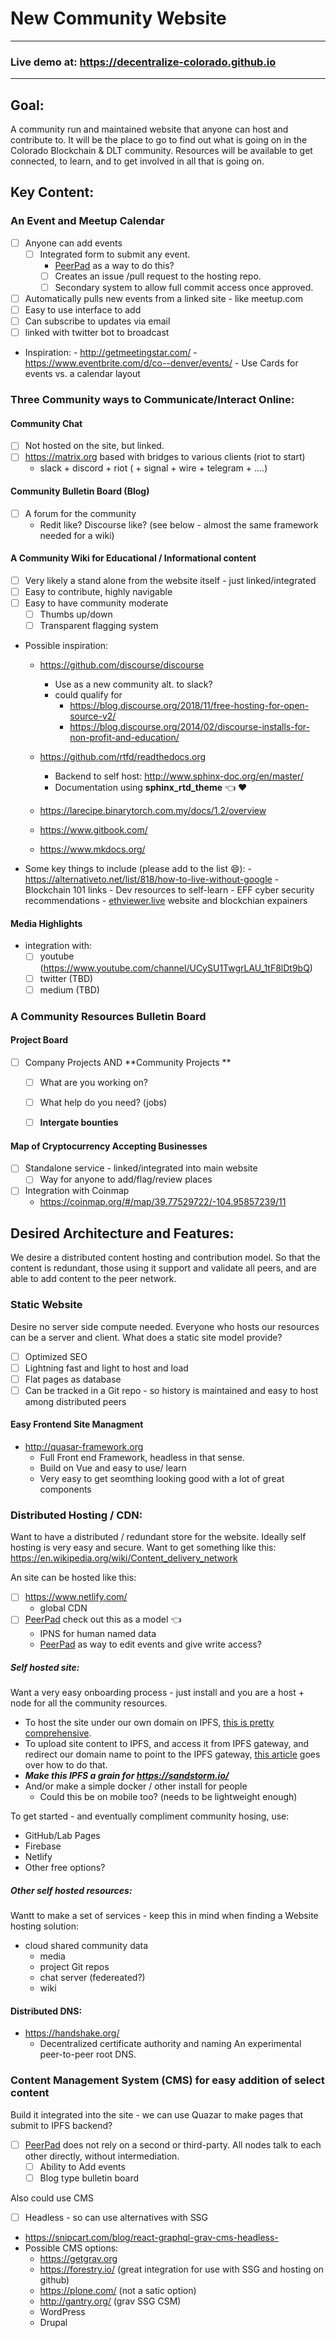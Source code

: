 # New Community Website
---
### Live demo at: https://decentralize-colorado.github.io
---
## Goal:
A community run and maintained website that anyone can host and contribute to. It will be the place to go to find out what is going on in the Colorado Blockchain & DLT community. Resources will be available to get connected, to learn, and to get involved in all that is going on. 

## Key Content:

### An Event and Meetup Calendar

- [ ] Anyone can add events
  - [ ] Integrated form to submit any event.
    - [PeerPad](https://ipfs.io/ipns/peerpad.net/#/) as a way to do this? 
    - [ ] Creates an issue /pull request to the hosting repo.
    - [ ] Secondary system to allow full commit  access once approved.
- [ ] Automatically pulls new events from a linked site - like meetup.com
- [ ] Easy to use interface to add
- [ ] Can subscribe to updates via email
- [ ] linked with twitter bot to broadcast
- Inspiration:
      - http://getmeetingstar.com/
      - https://www.eventbrite.com/d/co--denver/events/
          - Use Cards for events vs. a calendar layout

### Three Community ways to Communicate/Interact Online: 

#### Community Chat
- [ ] Not hosted on the site, but linked.
- [ ] https://matrix.org based with bridges to various clients (riot to start)
  - slack + discord + riot ( + signal + wire + telegram + ....)

#### Community Bulletin Board (Blog)
- [ ] A forum for the community
    - Redit like? Discourse like?
(see below - almost the same framework needed for a wiki) 

#### A Community Wiki for Educational / Informational content
- [ ] Very likely a stand alone from the website itself - just linked/integrated
- [ ] Easy to contribute, highly navigable
- [ ] Easy to have community moderate
    - [ ] Thumbs up/down
    - [ ] Transparent flagging system
- Possible inspiration:
  - https://github.com/discourse/discourse
    - Use as a new community alt. to slack?
    - could qualify for
      - https://blog.discourse.org/2018/11/free-hosting-for-open-source-v2/
      - https://blog.discourse.org/2014/02/discourse-installs-for-non-profit-and-education/

  - https://github.com/rtfd/readthedocs.org
    - Backend to self host: http://www.sphinx-doc.org/en/master/
    - Documentation using **sphinx_rtd_theme** :point_left: :heart:
  - https://larecipe.binarytorch.com.my/docs/1.2/overview
  - https://www.gitbook.com/
  - https://www.mkdocs.org/
- Some key things to include (please add to the list :smile:):
        - https://alternativeto.net/list/818/how-to-live-without-google
        - Blockchain 101 links
        - Dev resources to self-learn
        - EFF cyber security recommendations
        - [ethviewer.live](ethviewer.live) website and blockchian expainers

#### Media Highlights
- integration with:
  - [ ] youtube (https://www.youtube.com/channel/UCySU1TwgrLAU_1tF8lDt9bQ)
  - [ ] twitter (TBD)
  - [ ] medium (TBD)
  
### A Community Resources Bulletin Board

#### Project Board
- [ ] Company Projects AND **Community Projects **
  - [ ] What are you working on?
  - [ ] What help do you need? (jobs)
  - [ ] **Intergate bounties**


#### Map of Cryptocurrency Accepting Businesses

- [ ] Standalone service - linked/integrated into main website
  - [ ] Way for anyone to add/flag/review places
- [ ] Integration with Coinmap
  - https://coinmap.org/#/map/39.77529722/-104.95857239/11

## Desired Architecture and Features:

We desire a distributed content hosting and contribution model. So that the content is redundant, those using it support and validate all peers, and are able to add content to the peer network. 

### Static Website

Desire no server side compute needed. Everyone who hosts our resources can be a server and client.
What does a static site model provide?
- [ ] Optimized SEO
- [ ] Lightning fast and light to host and load
- [ ] Flat pages as database
- [ ] Can be tracked in a Git repo - so history is maintained and easy to host among distributed peers

#### Easy Frontend Site Managment
- http://quasar-framework.org
  - Full Front end Framework, headless in that sense.
  - Build on Vue and easy to use/ learn
  - Very easy to get seomthing looking good with a lot of great components 

### Distributed Hosting / CDN:

Want to have a distributed / redundant store for the website. Ideally self hosting is very easy and secure. Want to get something like this: https://en.wikipedia.org/wiki/Content_delivery_network

An site can be hosted like this:
  - [ ] https://www.netlify.com/
    - global CDN
  - [ ] [PeerPad](https://ipfs.io/ipns/peerpad.net/#/) check out this as a model :point_left:
    - IPNS for human named data 
    - [PeerPad](https://ipfs.io/ipns/peerpad.net/#/) as way to edit events and give write access?


##### Self hosted site:

Want a very easy onboarding process - just install and you are a host + node for all the community resources.

  - To host the site under our own domain on IPFS, [this is pretty comprehensive](https://gist.github.com/claus/1287f47b5fbaaea338ac8a04d02bf258).
  - To upload site content to IPFS, and access it from IPFS gateway, and redirect our domain name to point to the IPFS gateway, [this article](https://medium.com/@chrismatthieu/hosting-a-website-via-ipfs-for-free-afee39b84553) goes over how to do that.
  - ***Make this IPFS a grain for https://sandstorm.io/***
  - And/or make a simple docker / other install for people
    - Could this be on mobile too? (needs to be lightweight enough)
    
To get started - and eventually compliment community hosing, use:
- GitHub/Lab Pages
- Firebase
- Netlify
- Other free options?
    
##### Other self hosted resources:
Wantt to make a set of services - keep this in mind when finding a Website hosting solution:
- cloud shared community data
  - media
  - project Git repos
  - chat server (federeated?)
  - wiki 

#### Distributed DNS:

- https://handshake.org/
  - Decentralized certificate authority and naming
An experimental peer-to-peer root DNS.

### Content Management System (CMS) for easy addition of select content

Build it integrated into the site - we can use Quazar to make pages that submit to IPFS backend?
- [ ] [PeerPad](https://ipfs.io/ipns/peerpad.net/#/)  does not rely on a second or third-party. All nodes talk to each other directly, without intermediation.
  - [ ] Ability to Add events
  - [ ] Blog type bulletin board
  
Also could use CMS
- [ ] Headless - so can use alternatives with SSG
 - https://snipcart.com/blog/react-graphql-grav-cms-headless-
- Possible CMS options:
    - https://getgrav.org
    - https://forestry.io/ (great integration for use with SSG and hosting on github)
    - https://plone.com/ (not a satic option)
    - http://gantry.org/ (grav SSG CSM)
    - WordPress
    - Drupal


